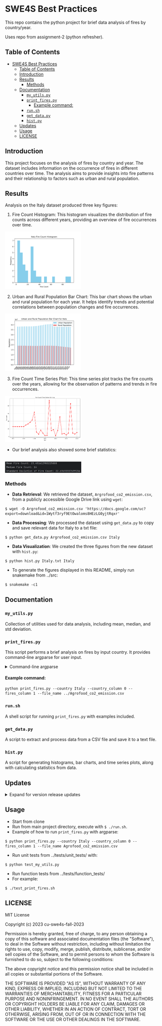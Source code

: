 # SWE4S Best Practices

This repo contains the python project for brief data analysis of fires by
country/year.

Uses repo from assignment-2 (python refresher).

## Table of Contents

<!-- TOC -->

* [SWE4S Best Practices](#swe4s-best-practices-)
  * [Table of Contents](#table-of-contents)
  * [Introduction](#introduction-)
  * [Results](#results-)
    * [Methods](#methods)
  * [Documentation](#documentation-)
    * [`my_utils.py`](#myutilspy-)
    * [`print_fires.py`](#printfirespy-)
      * [Example command:](#example-command)
    * [`run.sh`](#runsh-)
    * [`get_data.py`](#getdatapy)
    * [`hist.py`](#histpy)
  * [Updates](#updates)
  * [Usage <a name="usage"></a>](#usage-a-nameusagea)
  * [LICENSE](#license)

<!-- TOC -->

## Introduction

This project focuses on the analysis of fires by country and year. The dataset
includes information on the occurrence of fires in different countries over
time. The analysis aims to provide insights into fire patterns and their
relationship to factors such as urban and rural population.

## Results

Analysis on the Italy dataset produced three key figures:

1. Fire Count Histogram: This histogram visualizes the distribution of fire
   counts across different years, providing an overview of fire occurrences
   over time.

<img src="/docs/figures/Italy_histogram.png" width="50%">

2. Urban and Rural Population Bar Chart: This bar chart shows the urban and rural population for each year. It helps identify trends and potential correlations between population changes and fire occurrences.

<img src="/docs/figures/Italy_bar_chart.png" width="50%"/>

3. Fire Count Time Series Plot: This time series plot tracks the fire counts over the years, allowing for the observation of patterns and trends in fire occurrences.

<img src="/docs/figures/Italy_time_series.png" width="50%"/>

- Our brief analysis also showed some brief statistics:
<br>
<img src="/docs/figures/fire_stats.png" width="50%"/>

### Methods
- **Data Retrieval**: We retrieved the dataset, `Argrofood_co2_emission.csv`, from a publicly accessible Google Drive link using `wget`:

```commandline
$ wget -O Argrofood_co2_emission.csv 'https://docs.google.com/uc?export=download&id=1Wytf3ryf9EtOwaloms8HEzLG0yjtRqxr'
```

- **Data Processing**: We processed the dataset using `get_data.py` to copy and save relevant data for Italy to a txt file:
```commandline
$ python get_data.py Argrofood_co2_emission.csv Italy
```

- **Data Visualization**: We created the three figures from the new dataset with `hist.py`:
```commandline
$ python hist.py Italy.txt Italy
```

- To generate the figures displayed in this README, simply run snakemake from ../src:

```commandline
$ snakemake -c1
```

## Documentation 

### `my_utils.py` 
Collection of utilities used for data analysis, including mean, median, and std deviation.

### `print_fires.py` 
This script performs a brief analysis on fires by input country. It provides command-line argparse for user input. 

<details>
<summary> Command-line argparse </summary>

Allows user to input parameters via command line.
- `--country` (str): Specifies the name of the country to query.
- `--country_column` (int): Specifies the column index for the country in the CSV file.
- `--fires_column` (int): Specifies the column index for the amount of fires in the CSV file
- `--file_name` (str): Specifies the name of the data file in CSV format.
- `--operation` (str): Specifies the statistics operation to perform (e.g., "mean", "median", "stddev").
</details>

#### Example command:

```shell
python print_fires.py --country Italy --country_column 0 --fires_column 1 --file_name ../Agrofood_co2_emission.csv
```

### `run.sh` 
A shell script for running `print_fires.py` with examples included. 



### `get_data.py`
A script to extract and process data from a CSV file and save it to a text file.

### `hist.py`

A script for generating histograms, bar charts, and time series plots, along
with calculating statistics from data.

## Updates

<details>
<summary>Expand for version release updates</summary>

### V 5.0

- Added snakemake workflow to project.
- Added `hist.py` and `get_data.py` to create figures from csv data.
- Added scientific findings and methodology to README.

### V 4.1

- Patched `.test.yml` to check for PEP8 style using pycodestyle action.

### V 4.0

- Implemented automated testing on branch push and pull requests on main
  branch.

### V 3.1

- Added documentation on how to run tests.

### V 3.0 
- Added some basic statistics functions to `my_utils.py`
- Added additional functionality to `print_fires.py` for statistics functions.
  - Added `--operation` argparse (optional) to call statistics functionality on data.
- Added unit tests and function tests using `ssshtest`
  - See https://github.com/ryanlayer/ssshtest for info about `ssshtest` and dependencies

### V 2.0 
- Added `main()` function in `print_fires.py`
- Added argsparse functionality to `print_fires.py`
- Updated `my_utils.py` to return the output array containing ints
- Now catches errors and exceptions with `file_name` arguments and when converting values to ints

### V 1.0 
- Improved `get_column()` Function
  - `result_column` now defaults to 1 if not specified, which will print the year of fires.
- Added a shell script runs `print_fires.py` via Python.
</details>

## Usage <a name="usage"></a>
- Start from clone
- Run from main project directory, execute with `$ ./run.sh`.
- Example of how to run `print_fires.py` with argparse:

```shell
$ python print_fires.py --country Italy --country_column 0 --fires_column 1 --file_name Agrofood_co2_emission.csv
```

- Run unit tests from ../tests/unit_tests/ with:

```shell 
$ python test_my_utils.py
```

- Run function tests from ../tests/function_tests/ 
- For example: 

```shell
$ ./test_print_fires.sh
```

## LICENSE

MIT License

Copyright (c) 2023 cu-swe4s-fall-2023

Permission is hereby granted, free of charge, to any person obtaining a copy
of this software and associated documentation files (the "Software"), to deal
in the Software without restriction, including without limitation the rights
to use, copy, modify, merge, publish, distribute, sublicense, and/or sell
copies of the Software, and to permit persons to whom the Software is
furnished to do so, subject to the following conditions:

The above copyright notice and this permission notice shall be included in all
copies or substantial portions of the Software.

THE SOFTWARE IS PROVIDED "AS IS", WITHOUT WARRANTY OF ANY KIND, EXPRESS OR
IMPLIED, INCLUDING BUT NOT LIMITED TO THE WARRANTIES OF MERCHANTABILITY,
FITNESS FOR A PARTICULAR PURPOSE AND NONINFRINGEMENT. IN NO EVENT SHALL THE
AUTHORS OR COPYRIGHT HOLDERS BE LIABLE FOR ANY CLAIM, DAMAGES OR OTHER
LIABILITY, WHETHER IN AN ACTION OF CONTRACT, TORT OR OTHERWISE, ARISING FROM,
OUT OF OR IN CONNECTION WITH THE SOFTWARE OR THE USE OR OTHER DEALINGS IN THE
SOFTWARE.
